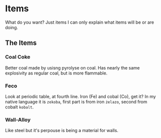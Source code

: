 # Items

What do you want?
Just items I can only explain what items will be or are doing.

## The Items

### Coal Coke

Better coal made by usisng pyrolyse on coal.
Has nearly the same explosivity as regular coal, but is more flammable.

### Feco

Look at periodic table, at fourth line.
Iron (Fe) and cobal (Co), get it?
In my native language it is `zekoba`, first part is from iron `żelazo`, second from cobalt `kobalt`.

### Wall-Alloy

Like steel but it's perpouse is being a material for walls.
